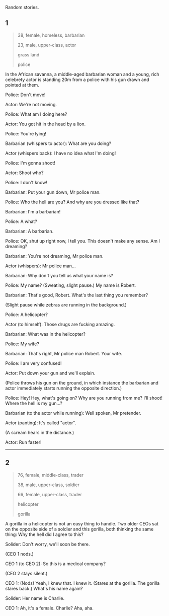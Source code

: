 Random stories.

## 1

> 38, female, homeless, barbarian 
>
> 23, male, upper-class, actor 
>
> grass land 
>
> police 

In the African savanna, a middle-aged barbarian woman and a young, rich celebrety actor is standing 20m from a police with his gun drawn and pointed at them.

  Police: Don't move!

  Actor: We're not moving.

  Police: What am I doing here?

  Actor: You got hit in the head by a lion.

  Police: You're lying!

  Barbarian (whispers to actor): What are you doing?

  Actor (whispers back): I have no idea what I'm doing!

  Police: I'm gonna shoot!

  Actor: Shoot who?

  Police: I don't know!

  Barbarian: Put your gun down, Mr police man.

  Police: Who the hell are you? And why are you dressed like that?
  
  Barbarian: I'm a barbarian!

  Police: A what?

  Barbarian: A barbarian.

  Police: OK, shut up right now, I tell you. This doesn't make any sense. Am I dreaming?

  Barbarian: You're not dreaming, Mr police man.

  Actor (whispers): Mr police man...

  Barbarian: Why don't you tell us what your name is?

  Police: My name? (Sweating, slight pause.) My name is Robert.

  Barbarian: That's good, Robert. What's the last thing you remember?

(Slight pause while zebras are running in the background.)

  Police: A helicopter?

  Actor (to himself): Those drugs are fucking amazing.

  Barbarian: What was in the helicopter?

  Police: My wife?

  Barbarian: That's right, Mr police man Robert. Your wife.

  Police: I am very confused!

  Actor: Put down your gun and we'll explain.

(Police throws his gun on the ground, in which instance the barbarian and actor immediately starts running the opposite direction.)

  Police: Hey! Hey, what's going on? Why are you running from me? I'll shoot! Where the hell is my gun...?

  Barbarian (to the actor while running): Well spoken, Mr pretender.

  Actor (panting): It's called "actor".

(A scream hears in the distance.)

  Actor: Run faster!

---

## 2

> 76, female, middle-class, trader
>
> 38, male, upper-class, soldier
>
> 66, female, upper-class, trader
>
> helicopter
>
> gorilla

A gorilla in a helicopter is not an easy thing to handle. Two older CEOs sat on the opposite side of a soldier and this gorilla, both thinking the same thing: Why the hell did I agree to this?

Solider: Don't worry, we'll soon be there.

(CEO 1 nods.)

CEO 1 (to CEO 2): So this is a medical company?

(CEO 2 stays silent.)

CEO 1: (Nods) Yeah, I knew that. I knew it. (Stares at the gorilla. The gorilla stares back.) What's his name again?

Solider: Her name is Charlie.

CEO 1: Ah, it's a female. Charlie? Aha, aha.


